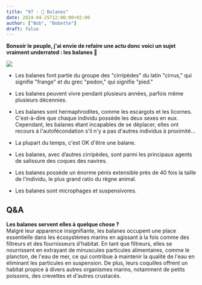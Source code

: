 ```yaml
---
title: "97 - 🐚 Balanes"
date: 2024-04-25T12:00:00+02:00
author: ["Bob", "Bobette"]
draft: false
---
```


**Bonsoir le peuple, j'ai envie de refaire une actu donc voici un sujet vraiment underrated : les balanes 🐚**

![](/img/97.jpg)

- Les balanes font partie du groupe des "cirripèdes" du latin "cirrus," qui signifie "frange" et du grec "pedon," qui signifie "pied."  

- Les balanes peuvent vivre pendant plusieurs années, parfois même plusieurs décennies.

- Les balanes sont hermaphrodites, comme les escargots et les licornes. C'est-à-dire que chaque individu possède les deux sexes en eux. Cependant, les balanes étant incapables de se déplacer, elles ont recours à l'autofécondation s'il n'y a pas d'autres individus à proximité...

- La plupart du temps, c'est OK d'être une balane.

- Les balanes, avec d’autres cirripèdes, sont parmi les principaux agents de salissure des coques des navires.

- Les balanes possède un énorme pénis extensible près de 40 fois la taille de l'individu, le plus grand ratio du règne animal.

- Les balanes sont microphages et suspensivores.

## Q&A

**Les balanes servent elles à quelque chose ?**  
Malgré leur apparence insignifiante, les balanes occupent une place essentielle dans les écosystèmes marins en agissant à la fois comme des filtreurs et des fournisseurs d'habitat. En tant que filtreurs, elles se nourrissent en extrayant de minuscules particules alimentaires, comme le plancton, de l'eau de mer, ce qui contribue à maintenir la qualité de l'eau en éliminant les particules en suspension. De plus, leurs coquilles offrent un habitat propice à divers autres organismes marins, notamment de petits poissons, des crevettes et d'autres crustacés.
